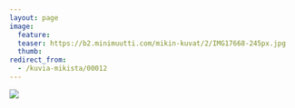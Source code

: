 ```yaml
---
layout: page
image:
  feature:
  teaser: https://b2.minimuutti.com/mikin-kuvat/2/IMG17668-245px.jpg
  thumb:
redirect_from:
  - /kuvia-mikista/00012
---
```


![](https://b2.minimuutti.com/mikin-kuvat/2/IMG17668-800px.jpg)
